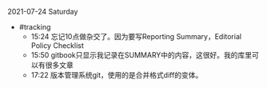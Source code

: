 2021-07-24 Saturday

- #tracking
  - 15:24 忘记10点做杂交了。因为要写Reporting Summary，Editorial Policy Checklist
  - 15:50 gitbook只显示我记录在SUMMARY中的内容，这很好。我的库里可以有很多文章
  - 17:22 版本管理系统git，使用的是合并格式diff的变体。






